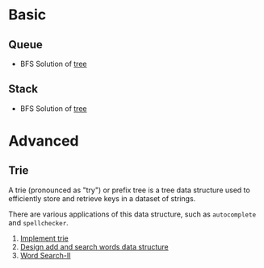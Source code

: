 # Basic

## Queue
- BFS Solution of [tree](/notes/tree.md)

## Stack
- BFS Solution of [tree](/notes/tree.md)


# Advanced

## Trie
A trie (pronounced as "try") or prefix tree is a tree data structure used to efficiently store and retrieve keys in a dataset of strings.

There are various applications of this data structure, such as `autocomplete` and `spellchecker`.

1. [Implement trie](../blind75/tree/implement-trie.md)
2. [Design add and search words data structure](../blind75/tree/design-add-and-search-words-data-structure.md)
3. [Word Search-II](../blind75/tree/word-search-II.md)

